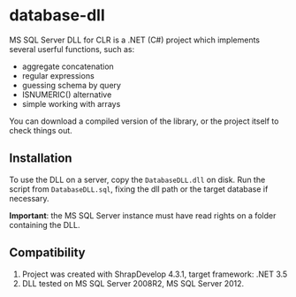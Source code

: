 database-dll
============

MS SQL Server DLL for CLR is a .NET (C#) project which implements several userful functions, such as:

* aggregate concatenation
* regular expressions
* guessing schema by query
* ISNUMERIC() alternative
* simple working with arrays

You can download a compiled version of the library, or the project itself to check things out.

Installation
------------

To use the DLL on a server, copy the `DatabaseDLL.dll` on disk. Run the script from `DatabaseDLL.sql`, fixing the dll path or the target database if necessary.

**Important**: the MS SQL Server instance must have read rights on a folder containing the DLL.

Compatibility
------------
1. Project was created with ShrapDevelop 4.3.1, target framework: .NET 3.5
1. DLL tested on MS SQL Server 2008R2, MS SQL Server 2012.
